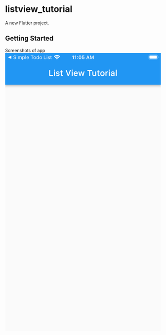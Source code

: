 # listview_tutorial

A new Flutter project.

## Getting Started

Screenshots of app
![image](images/screen_01.png)